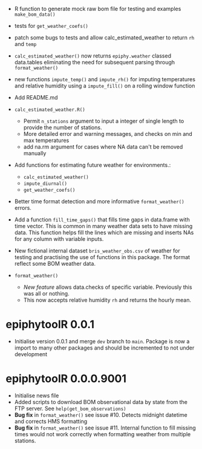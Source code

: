  * R function to generate mock raw bom file for testing and examples `make_bom_data()`  
 * tests for `get_weather_coefs()`  
 * patch some bugs to tests and allow calc_estimated_weather to return `rh` and 
  `temp`
 * `calc_estimated_weather()` now returns `epiphy.weather` classed data.tables 
  eliminating the need for subsequent parsing through `format_weather()`
 
 * new functions `impute_temp()` and `impute_rh()` for imputing temperatures and 
  relative humidity using a `impute_fill()` on a rolling window function  
  
 * Add README.md
 * `calc_estimated_weather.R()`  
   - Permit `n_stations` argument to input a integer of single length to provide 
   the number of stations.  
   - More detailed error and warning messages, and checks on min and max temperatures  
   - add na.rm argument for cases where NA data can't be removed manually
   
 
 * Add functions for estimating future weather for environments.:  
   - `calc_estimated_weather()` 
   - `impute_diurnal()` 
   - `get_weather_coefs()`   
 
 * Better time format detection and more informative `format_weather()` errors.  
 
 * Add a function `fill_time_gaps()` that fills time gaps in data.frame with 
 time vector. 
 This is common in many weather data sets to have missing data. 
 This function helps fill the lines which are missing and inserts NAs for any column
 with variable inputs.
 
 * New fictional internal dataset `bris_weather_obs.csv` of weather for testing 
 and practising the use of functions in this package.
 The format reflect some BOM weather data.
 
 * `format_weather()` 
   - *New feature* allows data.checks of specific variable. Previously this was 
   all or nothing.
   - This now accepts relative humidity `rh` and returns the hourly mean.
 

# epiphytoolR 0.0.1

 * Initialise version 0.0.1 and merge `dev` branch to `main`. Package is now a import
 to many other packages and should be incremented to not under development

# epiphytoolR 0.0.0.9001  

 * Initialise news file  
 * Added scripts to download BOM observational data by state from the FTP server.
 See `help(get_bom_observations)`  
 * **Bug fix** in `format_weather()` see issue #10. Detects midnight datetime and 
 corrects HMS formatting  
 * **Bug fix** in `format_weather()` see issue #11. Internal function to fill missing 
 times would not work correctly when formatting weather from multiple stations.
 

